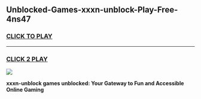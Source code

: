
## Unblocked-Games-xxxn-unblock-Play-Free-4ns47
<h3>
<a href="https://premium76.site?title=xxxn-unblock&ref=23A">CLICK TO PLAY</a></h3>
<hr>

<h3>
<a href="https://premium76.site?title=xxxn-unblock&ref=23A">CLICK 2 PLAY</a>
  
</h3>

<a href="https://premium76.site?title=xxxn-unblock&ref=23A"><img src="https://clearcache.store/games.png"></a>


**xxxn-unblock games unblocked: Your Gateway to Fun and Accessible Online Gaming**

